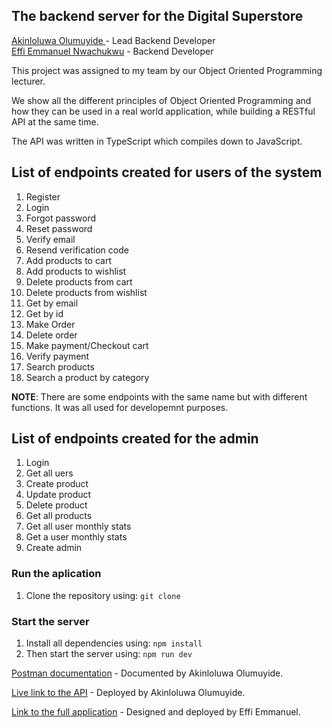 ## The backend server for the Digital Superstore

<a href="https://github.com/pick-cee">Akinloluwa Olumuyide </a> - Lead Backend Developer
<br>
<a href="https://github.com/EffiEmmanuel">Effi Emmanuel Nwachukwu</a> - Backend Developer

This project was assigned to my team by our Object Oriented Programming lecturer.

We show all the different principles of Object Oriented Programming and how they can be used in a real world application, while building a RESTful API at the same time.

The API was written in TypeScript which compiles down to JavaScript.

## List of endpoints created for users of the system

1. Register
2. Login
3. Forgot password
4. Reset password
5. Verify email
6. Resend verification code
7. Add products to cart
8. Add products to wishlist
9. Delete products from cart
10. Delete products from wishlist
11. Get by email
12. Get by id
13. Make Order
14. Delete order
15. Make payment/Checkout cart
16. Verify payment
17. Search products
18. Search a product by category

<b>NOTE</b>: There are some endpoints with the same name but with different functions. It was all used for developemnt purposes.

## List of endpoints created for the admin

1. Login
2. Get all uers
3. Create product
4. Update product
5. Delete product
6. Get all products
7. Get all user monthly stats
8. Get a user monthly stats
9. Create admin

### Run the aplication

1. Clone the repository using: `git clone`

### Start the server

1. Install all dependencies using:
   `npm install`
2. Then start the server using: `npm run dev`

<a href="https://documenter.getpostman.com/view/16987750/VUqptHrx">Postman documentation</a> - Documented by Akinloluwa Olumuyide.

<a href="https://digital-superstore-api-production.up.railway.app/">Live link to the API</a> - Deployed by Akinloluwa Olumuyide.

<a href="https://ds-ecommerce.vercel.app/">Link to the full application</a> - Designed and deployed by Effi Emmanuel.
